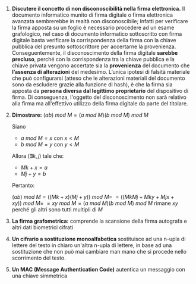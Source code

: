 1. **Discutere il concetto di non disconoscibilità nella firma elettronica.**
    Il documento informatico munito di firma digitale o firma elettronica avanzata sembrerebbe in realtà non disconoscibile;
    Infatti per verificare la firma apposta su un foglio è necessario procedere ad un esame grafologico, nel caso di documento informatico sottoscritto con firma digitale basta verificare la corrispondenza della firma con la chiave pubblica del presunto sottoscrittore per accertarne la provenienza. Conseguentemente, il disconoscimento della firma digitale **sarebbe precluso**, perché con la corrispondenza tra la chiave pubblica e la chiave privata vengono accertate  sia la **provenienza** del documento che **l’assenza di alterazioni** del medesimo.
    L’unica ipotesi di falsità materiale che può configurarsi (atteso che le alterazioni materiali del documento sono da escludere grazie alla funzione di hash), è che la firma sia apposta da **persona diversa dal legittimo proprietario** del dispositivo di firma. Di conseguenza, l'oggetto del disconoscimento non sarà relativo alla firma ma all'effettivo utilizzo della firma digitale da parte del titolare. 

2. **Dimostrare:**
$(ab)\ mod\  M = (a \ mod\ M)(b\ mod\ M)\ mod\  M$

    Siano 
   - $a\ mod \ M = x$ con $x < M$
   - $b\ mod \ M = y$ con $y < M$

    Allora $(\exists k, j)$ tale che:
   - $Mk+x=a$
   - $Mj+y=b$

    Pertanto:

    $(ab)\ mod\  M = ((Mk+x)(Mj+y))\ mod\ M=$
    $= ((MkMj+Mky+Mjx+xy))\ mod\ M=$
    $=xy\ mod\ M=(a \ mod\ M)(b\ mod\ M)\ mod\  M$
    rimane $xy$ perché gli altri sono tutti multipli di $M$

3. **La firma grafometrica:**
   comprende la scansione della firma autografa e altri dati biometrici cifrati
4. **Un cifrario a sostituzione monoalfabetica**
   sostituisce ad una n-upla di lettere del testo in chiaro un'altra n-upla di lettere, in base ad una sostituzione che non può mai cambiare man mano che si procede nello scorrimento del testo.
5. **Un MAC (Message Authentication Code)**
    autentica un messaggio con una chiave simmetrica